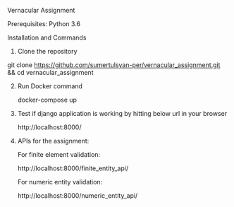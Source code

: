 Vernacular Assignment

Prerequisites: Python 3.6

Installation and Commands

1. Clone the repository

  git clone https://github.com/sumertulsyan-per/vernacular_assignment.git && cd vernacular_assignment
  
2. Run Docker command

    docker-compose up

3. Test if django application is working by hitting below url in your browser

    http://localhost:8000/

5. APIs for the assignment:


   For finite element validation:
   
    http://localhost:8000/finite_entity_api/
  
   For numeric entity validation:
   
    http://localhost:8000/numeric_entity_api/

  
